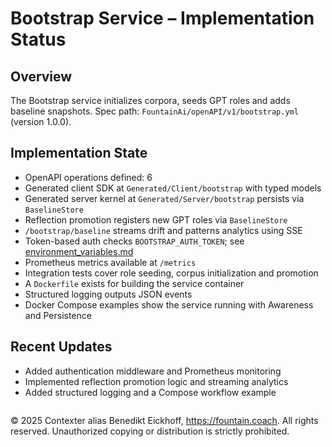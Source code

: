 # Bootstrap Service – Implementation Status

## Overview
The Bootstrap service initializes corpora, seeds GPT roles and adds baseline snapshots.
Spec path: `FountainAi/openAPI/v1/bootstrap.yml` (version 1.0.0).

## Implementation State
- OpenAPI operations defined: 6
- Generated client SDK at `Generated/Client/bootstrap` with typed models
- Generated server kernel at `Generated/Server/bootstrap` persists via `BaselineStore`
- Reflection promotion registers new GPT roles via `BaselineStore`
- `/bootstrap/baseline` streams drift and patterns analytics using SSE
- Token-based auth checks `BOOTSTRAP_AUTH_TOKEN`; see [environment_variables.md](../../../../../docs/environment_variables.md)
- Prometheus metrics available at `/metrics`
- Integration tests cover role seeding, corpus initialization and promotion
- A `Dockerfile` exists for building the service container
- Structured logging outputs JSON events
- Docker Compose examples show the service running with Awareness and Persistence

## Recent Updates
- Added authentication middleware and Prometheus monitoring
- Implemented reflection promotion logic and streaming analytics
- Added structured logging and a Compose workflow example

```
```
© 2025 Contexter alias Benedikt Eickhoff, https://fountain.coach. All rights reserved.
Unauthorized copying or distribution is strictly prohibited.
```
